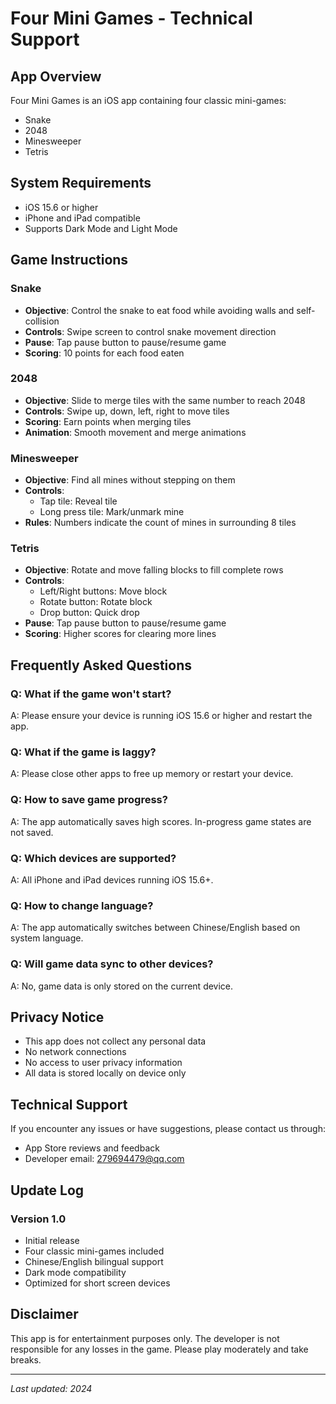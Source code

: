 # Four Mini Games - Technical Support

## App Overview

Four Mini Games is an iOS app containing four classic mini-games:
- Snake
- 2048
- Minesweeper
- Tetris

## System Requirements

- iOS 15.6 or higher
- iPhone and iPad compatible
- Supports Dark Mode and Light Mode

## Game Instructions

### Snake
- **Objective**: Control the snake to eat food while avoiding walls and self-collision
- **Controls**: Swipe screen to control snake movement direction
- **Pause**: Tap pause button to pause/resume game
- **Scoring**: 10 points for each food eaten

### 2048
- **Objective**: Slide to merge tiles with the same number to reach 2048
- **Controls**: Swipe up, down, left, right to move tiles
- **Scoring**: Earn points when merging tiles
- **Animation**: Smooth movement and merge animations

### Minesweeper
- **Objective**: Find all mines without stepping on them
- **Controls**:
  - Tap tile: Reveal tile
  - Long press tile: Mark/unmark mine
- **Rules**: Numbers indicate the count of mines in surrounding 8 tiles

### Tetris
- **Objective**: Rotate and move falling blocks to fill complete rows
- **Controls**:
  - Left/Right buttons: Move block
  - Rotate button: Rotate block
  - Drop button: Quick drop
- **Pause**: Tap pause button to pause/resume game
- **Scoring**: Higher scores for clearing more lines

## Frequently Asked Questions

### Q: What if the game won't start?
A: Please ensure your device is running iOS 15.6 or higher and restart the app.

### Q: What if the game is laggy?
A: Please close other apps to free up memory or restart your device.

### Q: How to save game progress?
A: The app automatically saves high scores. In-progress game states are not saved.

### Q: Which devices are supported?
A: All iPhone and iPad devices running iOS 15.6+.

### Q: How to change language?
A: The app automatically switches between Chinese/English based on system language.

### Q: Will game data sync to other devices?
A: No, game data is only stored on the current device.

## Privacy Notice

- This app does not collect any personal data
- No network connections
- No access to user privacy information
- All data is stored locally on device only

## Technical Support

If you encounter any issues or have suggestions, please contact us through:

- App Store reviews and feedback
- Developer email: 279694479@qq.com

## Update Log

### Version 1.0
- Initial release
- Four classic mini-games included
- Chinese/English bilingual support
- Dark mode compatibility
- Optimized for short screen devices

## Disclaimer

This app is for entertainment purposes only. The developer is not responsible for any losses in the game. Please play moderately and take breaks.

---

*Last updated: 2024*
